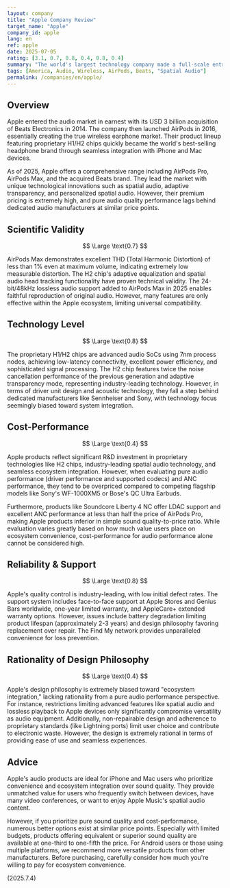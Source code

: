 ```yaml
---
layout: company
title: "Apple Company Review"
target_name: "Apple"
company_id: apple
lang: en
ref: apple
date: 2025-07-05
rating: [3.1, 0.7, 0.8, 0.4, 0.8, 0.4]
summary: "The world's largest technology company made a full-scale entry into the audio market, with AirPods quickly becoming the world's best-selling headphone brand. With advanced integration via proprietary H1/H2 chips and innovative features like spatial audio, their products offer exceptional convenience but fall short of dedicated audio manufacturers in pure sound quality performance at similar price points, resulting in poor cost-performance. Ideal for users prioritizing ecosystem convenience, but not recommended for those focused on audio quality."
tags: [America, Audio, Wireless, AirPods, Beats, "Spatial Audio"]
permalink: /companies/en/apple/
---
```


## Overview

Apple entered the audio market in earnest with its USD 3 billion acquisition of Beats Electronics in 2014. The company then launched AirPods in 2016, essentially creating the true wireless earphone market. Their product lineup featuring proprietary H1/H2 chips quickly became the world's best-selling headphone brand through seamless integration with iPhone and Mac devices.

As of 2025, Apple offers a comprehensive range including AirPods Pro, AirPods Max, and the acquired Beats brand. They lead the market with unique technological innovations such as spatial audio, adaptive transparency, and personalized spatial audio. However, their premium pricing is extremely high, and pure audio quality performance lags behind dedicated audio manufacturers at similar price points.

## Scientific Validity

$$ \Large \text{0.7} $$

AirPods Max demonstrates excellent THD (Total Harmonic Distortion) of less than 1% even at maximum volume, indicating extremely low measurable distortion. The H2 chip's adaptive equalization and spatial audio head tracking functionality have proven technical validity. The 24-bit/48kHz lossless audio support added to AirPods Max in 2025 enables faithful reproduction of original audio. However, many features are only effective within the Apple ecosystem, limiting universal compatibility.

## Technology Level

$$ \Large \text{0.8} $$

The proprietary H1/H2 chips are advanced audio SoCs using 7nm process nodes, achieving low-latency connectivity, excellent power efficiency, and sophisticated signal processing. The H2 chip features twice the noise cancellation performance of the previous generation and adaptive transparency mode, representing industry-leading technology. However, in terms of driver unit design and acoustic technology, they fall a step behind dedicated manufacturers like Sennheiser and Sony, with technology focus seemingly biased toward system integration.

## Cost-Performance

$$ \Large \text{0.4} $$

Apple products reflect significant R&D investment in proprietary technologies like H2 chips, industry-leading spatial audio technology, and seamless ecosystem integration. However, when evaluating pure audio performance (driver performance and supported codecs) and ANC performance, they tend to be overpriced compared to competing flagship models like Sony's WF-1000XM5 or Bose's QC Ultra Earbuds.

Furthermore, products like Soundcore Liberty 4 NC offer LDAC support and excellent ANC performance at less than half the price of AirPods Pro, making Apple products inferior in simple sound quality-to-price ratio. While evaluation varies greatly based on how much value users place on ecosystem convenience, cost-performance for audio performance alone cannot be considered high.

## Reliability & Support

$$ \Large \text{0.8} $$

Apple's quality control is industry-leading, with low initial defect rates. The support system includes face-to-face support at Apple Stores and Genius Bars worldwide, one-year limited warranty, and AppleCare+ extended warranty options. However, issues include battery degradation limiting product lifespan (approximately 2-3 years) and design philosophy favoring replacement over repair. The Find My network provides unparalleled convenience for loss prevention.

## Rationality of Design Philosophy

$$ \Large \text{0.4} $$

Apple's design philosophy is extremely biased toward "ecosystem integration," lacking rationality from a pure audio performance perspective. For instance, restrictions limiting advanced features like spatial audio and lossless playback to Apple devices only significantly compromise versatility as audio equipment. Additionally, non-repairable design and adherence to proprietary standards (like Lightning ports) limit user choice and contribute to electronic waste. However, the design is extremely rational in terms of providing ease of use and seamless experiences.

## Advice

Apple's audio products are ideal for iPhone and Mac users who prioritize convenience and ecosystem integration over sound quality. They provide unmatched value for users who frequently switch between devices, have many video conferences, or want to enjoy Apple Music's spatial audio content.

However, if you prioritize pure sound quality and cost-performance, numerous better options exist at similar price points. Especially with limited budgets, products offering equivalent or superior sound quality are available at one-third to one-fifth the price. For Android users or those using multiple platforms, we recommend more versatile products from other manufacturers. Before purchasing, carefully consider how much you're willing to pay for ecosystem convenience.

(2025.7.4)